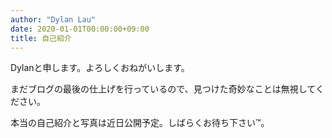 ```yaml
---
author: "Dylan Lau"
date: 2020-01-01T00:00:00+09:00
title: 自己紹介
---
```


Dylanと申します。よろしくおねがいします。

まだブログの最後の仕上げを行っているので、見つけた奇妙なことは無視してください。

本当の自己紹介と写真は近日公開予定。しばらくお待ち下さい&trade;。